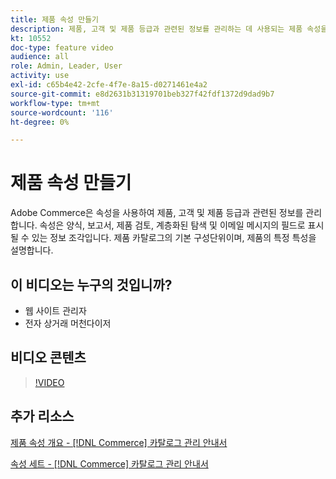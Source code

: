 ```yaml
---
title: 제품 속성 만들기
description: 제품, 고객 및 제품 등급과 관련된 정보를 관리하는 데 사용되는 제품 속성을 만드는 방법을 알아봅니다.
kt: 10552
doc-type: feature video
audience: all
role: Admin, Leader, User
activity: use
exl-id: c65b4e42-2cfe-4f7e-8a15-d0271461e4a2
source-git-commit: e8d2631b31319701beb327f42fdf1372d9dad9b7
workflow-type: tm+mt
source-wordcount: '116'
ht-degree: 0%

---
```


# 제품 속성 만들기

Adobe Commerce은 속성을 사용하여 제품, 고객 및 제품 등급과 관련된 정보를 관리합니다. 속성은 양식, 보고서, 제품 검토, 계층화된 탐색 및 이메일 메시지의 필드로 표시될 수 있는 정보 조각입니다. 제품 카탈로그의 기본 구성단위이며, 제품의 특정 특성을 설명합니다.

## 이 비디오는 누구의 것입니까?

- 웹 사이트 관리자
- 전자 상거래 머천다이저

## 비디오 콘텐츠

>[!VIDEO](https://video.tv.adobe.com/v/343749?quality=12&learn=on)

## 추가 리소스

[제품 속성 개요 - [!DNL Commerce] 카탈로그 관리 안내서](https://experienceleague.adobe.com/docs/commerce-admin/catalog/product-attributes/product-attributes.html)

[속성 세트 - [!DNL Commerce] 카탈로그 관리 안내서](https://experienceleague.adobe.com/docs/commerce-admin/catalog/product-attributes/create/attribute-sets.html)
